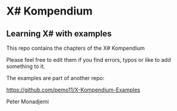 # X# Kompendium

## Learning X# with examples

This repo contains the chapters of the X# Kompendium

Please feel free to edit them if you find errors, typos or like to add something to it.

The examples are part of another repo:

https://github.com/pemo11/X-Kompendium-Examples


Peter Monadjemi

